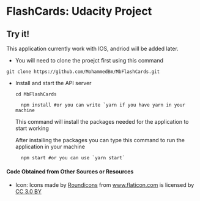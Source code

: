 # FlashCards: Udacity Project

## Try it!

This application currently work with IOS, andriod will be added later.

* You will need to clone the proejct first using this command
 ```shell
 git clone https://github.com/MohammedBm/MbFlashCards.git
 ```

* Install and start the API server

  ```shell
  cd MbFlashCards
  ```

  ```shell
    npm install #or you can write `yarn if you have yarn in your machine
  ```

  This command will install the packages needed for the application to start working

  After installing the packages you can type this command to run the application in your machine

  ```shell
    npm start #or you can use `yarn start`
  ```


#### Code Obtained from Other Sources or Resources 


- Icon: Icons made by <a href="https://www.flaticon.com/authors/roundicons" title="Roundicons">Roundicons</a> from <a href="https://www.flaticon.com/" title="Flaticon">www.flaticon.com</a> is licensed by <a href="http://creativecommons.org/licenses/by/3.0/" title="Creative Commons BY 3.0" target="_blank">CC 3.0 BY</a>
